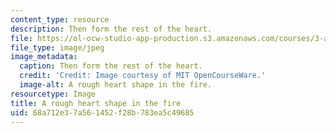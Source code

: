 ```yaml
---
content_type: resource
description: Then form the rest of the heart.
file: https://ol-ocw-studio-app-production.s3.amazonaws.com/courses/3-a04-modern-blacksmithing-and-physical-metallurgy-fall-2008/68a712e37a561452f28b783ea5c49685_123.jpg
file_type: image/jpeg
image_metadata:
  caption: Then form the rest of the heart.
  credit: 'Credit: Image courtesy of MIT OpenCourseWare.'
  image-alt: A rough heart shape in the fire.
resourcetype: Image
title: A rough heart shape in the fire
uid: 68a712e3-7a56-1452-f28b-783ea5c49685
---
```

